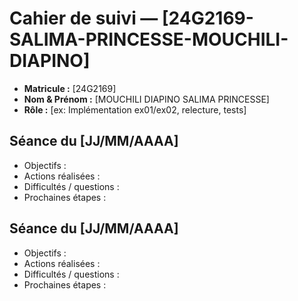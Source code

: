 # Cahier de suivi — [24G2169-SALIMA-PRINCESSE-MOUCHILI-DIAPINO]

- **Matricule :** [24G2169]
- **Nom & Prénom :** [MOUCHILI DIAPINO SALIMA PRINCESSE]
- **Rôle :** [ex: Implémentation ex01/ex02, relecture, tests]

## Séance du [JJ/MM/AAAA]
- Objectifs :
- Actions réalisées :
- Difficultés / questions :
- Prochaines étapes :

## Séance du [JJ/MM/AAAA]
- Objectifs :
- Actions réalisées :
- Difficultés / questions :
- Prochaines étapes :
